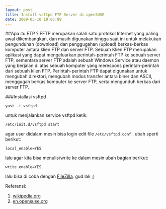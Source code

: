 ```yaml
--- 
layout: post
title: Install vsftpd FTP Server di openSUSE
date: 2009-05-10 10:05:09
---
```

##Apa itu FTP ?
FFTP merupakan salah satu protokol Internet yang paling awal dikembangkan, dan masih digunakan hingga saat ini untuk melakukan pengunduhan (download) dan penggugahan (upload) berkas-berkas komputer antara klien FTP dan server FTP. Sebuah Klien FTP merupakan aplikasi yang dapat mengeluarkan perintah-perintah FTP ke sebuah server FTP, sementara server FTP adalah sebuah Windows Service atau daemon yang berjalan di atas sebuah komputer yang merespons perintah-perintah dari sebuah klien FTP. Perintah-perintah FTP dapat digunakan untuk mengubah direktori, mengubah modus transfer antara biner dan ASCII, menggugah berkas komputer ke server FTP, serta mengunduh berkas dari server FTP.


###Installasi vsftpd

	yast -i vsftpd

untuk menjalankan service vsftpd ketik:

	/etc/init.d/vsftpd start

agar user didalam mesin bisa login edit file `/etc/vsftpd.conf` . ubah sperti berikut:

	local_enable=YES

lalu agar kita bisa menulis/write ke dalam mesin ubah bagian berikut:

	write_enable=YES

lalu bisa di coba dengan [FileZilla](http://filezilla-project.org). gud lak ;)

Referensi:

1. [wikipedia.org](http://id.wikipedia.org/wiki/File_Transfer_Protocol)
2. [en.opensuse.org](http://en.opensuse.org/FTP_Server_HOWTO)

